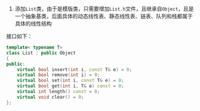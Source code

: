 1. 添加`List`类，由于是模版类，只需要增加`List.h`文件，且继承自`Object`，且是一个抽象基类，后面具体的动态线性表、静态线性表、链表、队列和栈都属于具体的线性结构

接口如下：

```cpp
template< typename T>
class List : public Object
{
public:
    virtual bool insert(int i, const T& e) = 0;
    virtual bool remove(int i) = 0;
    virtual bool set(int i, const T& e) = 0;
    virtual bool get(int i, T& e) const = 0;
    virtual int length() const = 0;
    virtual void clear() = 0;
};
```
